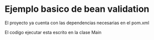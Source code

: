 # Ejemplo basico de bean validation

El proyecto ya cuenta con las dependencias necesarias en el pom.xml

El codigo ejecutar esta escrito en la clase Main